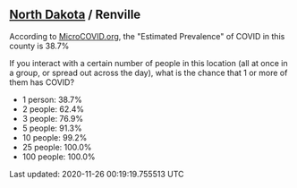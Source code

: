 
## [North Dakota](/united-states/north-dakota) / Renville

According to [MicroCOVID.org](http://microcovid.org),
the "Estimated Prevalence" of COVID in this county is 38.7%

If you interact with a certain number of people in this location
(all at once in a group, or spread out across the day), what is the chance that
1 or more of them has COVID?

- 1 person: 38.7%
- 2 people: 62.4%
- 3 people: 76.9%
- 5 people: 91.3%
- 10 people: 99.2%
- 25 people: 100.0%
- 100 people: 100.0%

Last updated: 2020-11-26 00:19:19.755513 UTC
